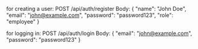 for creating a user:
POST /api/auth/register
Body: {
"name": "John Doe",
"email": "john@example.com",
"password": "password123",
"role": "employee"
}

for logging in:
POST /api/auth/login
Body: {
"email": "john@example.com",
"password": "password123"
}

